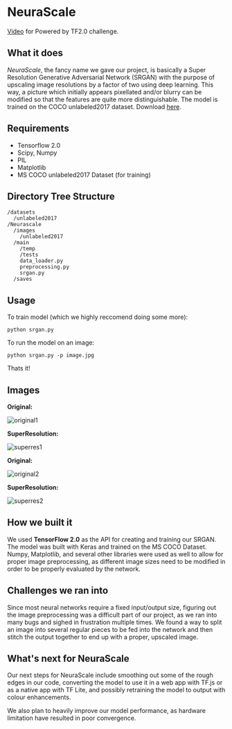 # NeuraScale
[Video](https://www.youtube.com/watch?v=TljSnrx5Mxc&feature=youtu.be) for Powered by TF2.0 challenge.
## What it does
_NeuraScale_, the fancy name we gave our project, is basically a Super Resolution Generative Adversarial Network (SRGAN) with the purpose of upscaling image resolutions by a factor of two using deep learning. This way, a picture which initially appears pixellated and/or blurry can be modified so that the features are quite more distinguishable. The model is trained on the COCO unlabeled2017 dataset. Download [here](http://cocodataset.org/#download).

## Requirements
- Tensorflow 2.0
- Scipy, Numpy
- PIL
- Matplotlib
- MS COCO unlabeled2017 Dataset (for training)

## Directory Tree Structure
```
/datasets
  /unlabeled2017
/Neurascale
  /images
    /unlabeled2017
  /main
    /temp
    /tests
    data_loader.py
    preprocessing.py
    srgan.py
  /saves
```
## Usage
To train model (which we highly reccomend doing some more):
```
python srgan.py
```
To run the model on an image:
```
python srgan.py -p image.jpg
```
Thats it!

## Images
**Original:**      

![original1](https://github.com/aryanmisra/NeuraScale/raw/master/main/tests/test1.jpg)

**SuperResolution:**

![superres1](https://github.com/aryanmisra/NeuraScale/raw/master/main/tests/highres_output1.jpg)

**Original:**

![original2](https://github.com/aryanmisra/NeuraScale/raw/master/main/tests/test2.jpg)

**SuperResolution:**

![superres2](https://github.com/aryanmisra/NeuraScale/raw/master/main/tests/highres_output2.jpg)


## How we built it
We used **TensorFlow 2.0** as the API for creating and training our SRGAN. The model was built with Keras and trained on the MS COCO Dataset. Numpy, Matplotlib, and several other libraries were used as well to allow for proper image preprocessing, as different image sizes need to be modified in order to be properly evaluated by the network.

## Challenges we ran into
Since most neural networks require a fixed input/output size, figuring out the image preprocessing was a difficult part of our project, as we ran into many bugs and sighed in frustration multiple times. We found a way to split an image into several regular pieces to be fed into the network and then stitch the output together to end up with a proper, upscaled image.

## What's next for NeuraScale
Our next steps for NeuraScale include smoothing out some of the rough edges in our code, converting the model to use it in a web app with TF.js or as a native app with TF Lite, and possibly retraining the model to output with colour enhancements. 

We also plan to heavily improve our model performance, as hardware limitation have resulted in poor convergence.
